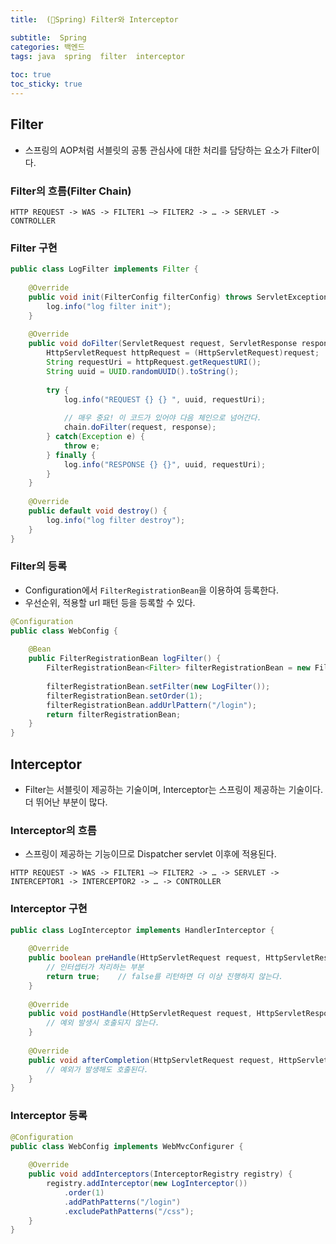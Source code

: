 ```yaml
---
title:  (🍃Spring) Filter와 Interceptor

subtitle:  Spring
categories: 백엔드 
tags: java  spring  filter  interceptor
 
toc: true
toc_sticky: true
---
```


  
## Filter  
- 스프링의 AOP처럼 서블릿의 공통 관심사에 대한 처리를 담당하는 요소가 Filter이다.  
  
### Filter의 흐름(Filter Chain)  
  
```  
HTTP REQUEST -> WAS -> FILTER1 —> FILTER2 -> … -> SERVLET -> CONTROLLER  
```  
  
### Filter 구현  
  
```java  
public class LogFilter implements Filter {  
  
	@Override  
	public void init(FilterConfig filterConfig) throws ServletException {  
		log.info("log filter init");  
	}  
  
	@Override  
	public void doFilter(ServletRequest request, ServletResponse response, FilterChain chain) throws IOException, ServletException {  
		HttpServletRequest httpRequest = (HttpServletRequest)request;  
		String requestUri = httpRequest.getRequestURI();  
		String uuid = UUID.randomUUID().toString();  
  
		try {  
			log.info("REQUEST {} {} ", uuid, requestUri);  
  
			// 매우 중요! 이 코드가 있어야 다음 체인으로 넘어간다.  
			chain.doFilter(request, response);	  
		} catch(Exception e) {  
			throw e;  
		} finally {  
			log.info("RESPONSE {} {}", uuid, requestUri);  
		}  
	}  
  
	@Override  
	public default void destroy() {  
		log.info("log filter destroy");  
	}  
}  
```  
  
### Filter의 등록  
- Configuration에서 `FilterRegistrationBean`을 이용하여 등록한다.  
- 우선순위, 적용할 url 패턴 등을 등록할 수 있다.  
  
```java  
@Configuration  
public class WebConfig {  
  
	@Bean  
	public FilterRegistrationBean logFilter() {  
		FilterRegistrationBean<Filter> filterRegistrationBean = new FilterRegistrationBean<>();  
  
		filterRegistrationBean.setFilter(new LogFilter());  
		filterRegistrationBean.setOrder(1);  
		filterRegistrationBean.addUrlPattern("/login");  
		return filterRegistrationBean;  
	}  
}  
```  
  
## Interceptor  
- Filter는 서블릿이 제공하는 기술이며, Interceptor는 스프링이 제공하는 기술이다. 더 뛰어난 부분이 많다.  
  
### Interceptor의 흐름  
- 스프링이 제공하는 기능이므로 Dispatcher servlet 이후에 적용된다.  
  
```  
HTTP REQUEST -> WAS -> FILTER1 —> FILTER2 -> … -> SERVLET -> INTERCEPTOR1 -> INTERCEPTOR2 -> … -> CONTROLLER  
```  
  
### Interceptor 구현  
  
```java  
public class LogInterceptor implements HandlerInterceptor {  
  
	@Override  
	public boolean preHandle(HttpServletRequest request, HttpServletResponse response, Object handler) throws Exception {  
		// 인터셉터가 처리하는 부분  
		return true;	// false를 리턴하면 더 이상 진행하지 않는다.  
	}  
  
	@Override  
	public void postHandle(HttpServletRequest request, HttpServletResponse response, Object handler, ModelAndView modelAndView) throws Exception {  
		// 예외 발생시 호출되지 않는다.  
	}  
  
	@Override  
	public void afterCompletion(HttpServletRequest request, HttpServletResponse response, Object handler, Exception ex) throws Exception {  
		// 예외가 발생해도 호출된다.  
	}  
}  
```  
  
### Interceptor 등록  
  
```java  
@Configuration  
public class WebConfig implements WebMvcConfigurer {  
  
	@Override  
	public void addInterceptors(InterceptorRegistry registry) {  
		registry.addInterceptor(new LogInterceptor())  
			.order(1)  
			.addPathPatterns("/login")  
			.excludePathPatterns("/css");  
	}  
}  
```  
